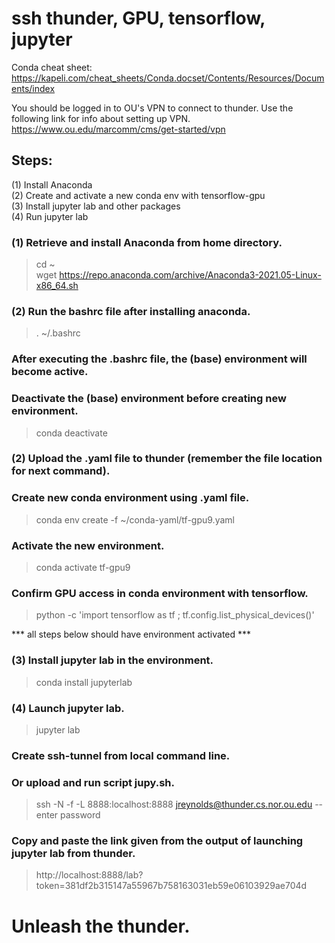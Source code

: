 # ssh thunder, GPU, tensorflow, jupyter

Conda cheat sheet: https://kapeli.com/cheat_sheets/Conda.docset/Contents/Resources/Documents/index

You should be logged in to OU's VPN to connect to thunder.
Use the following link for info about setting up VPN. 
https://www.ou.edu/marcomm/cms/get-started/vpn

## Steps:
(1) Install Anaconda <br />
(2) Create and activate a new conda env with tensorflow-gpu <br />
(3) Install jupyter lab and other packages <br />
(4) Run jupyter lab

### (1) Retrieve and install Anaconda from home directory.
> cd ~ <br />
> wget https://repo.anaconda.com/archive/Anaconda3-2021.05-Linux-x86_64.sh

### (2) Run the bashrc file after installing anaconda. 
> . ~/.bashrc

### After executing the .bashrc file, the (base) environment will become active.
### Deactivate the (base) environment before creating new environment. 
> conda deactivate

### (2) Upload the .yaml file to thunder (remember the file location for next command).

### Create new conda environment using .yaml file.
> conda env create -f ~/conda-yaml/tf-gpu9.yaml

### Activate the new environment.
> conda activate tf-gpu9

### Confirm GPU access in conda environment with tensorflow.
> python -c 'import tensorflow as tf ; tf.config.list_physical_devices()'

 *** all steps below should have environment activated ***

### (3) Install jupyter lab in the environment.
> conda install jupyterlab

### (4) Launch jupyter lab.
> jupyter lab

### Create ssh-tunnel from local command line.
### Or upload and run script jupy.sh.
> ssh -N -f -L 8888:localhost:8888 jreynolds@thunder.cs.nor.ou.edu
-- enter password

### Copy and paste the link given from the output of launching jupyter lab from thunder.
> http://localhost:8888/lab?token=381df2b315147a55967b758163031eb59e06103929ae704d

# Unleash the thunder.
